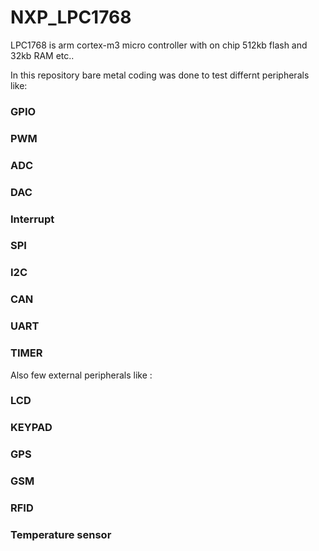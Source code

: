 # NXP_LPC1768

LPC1768 is arm cortex-m3 micro controller with on chip 512kb flash and 32kb RAM etc..

In this repository bare metal coding was done to test differnt peripherals like:

### GPIO
### PWM
### ADC
### DAC
### Interrupt 
### SPI
### I2C
### CAN
### UART
### TIMER

Also few external peripherals like :

### LCD
### KEYPAD
### GPS
### GSM
### RFID
### Temperature sensor



